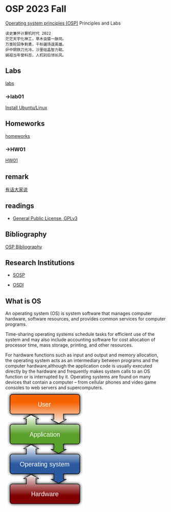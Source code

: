 # OSP 2023 Fall
[Operating system principles (OSP)](https://en.wikipedia.org/wiki/Operating_system) Principles and Labs

```
读史兼怀计算机时代 2022
茫茫天宇化神工，草木虫猿一脉同。
万类轮回争剩勇，千秋疆场逞英雄。
炉中铜铁刀光冷，沙里硅晶智力聪。
娲祖当年曾料否，人机别后领长风。
```

## Labs
[labs](/labs)

### ->lab01
[Install Ubuntu/Linux](/labs/lab01installlinux)

## Homeworks
[homeworks](/homeworks)

### ->HW01
[HW01](/homeworks)

## remark
[有话大家说](/remark)

## readings
* [General Public License, GPLv3](https://www.gnu.org/licenses/gpl-3.0.en.html)

## Bibliography
[OSP Bibliography](/bibs)


## Research Institutions

* [SOSP](http://www.sosp.org/)

* [OSDI](https://www.usenix.org/conference/osdi20)

## What is OS

An operating system (OS) is system software that manages computer hardware, software resources, and provides common services for computer programs.

Time-sharing operating systems schedule tasks for efficient use of the system and may also include accounting software for cost allocation of processor time, mass storage, printing, and other resources.

For hardware functions such as input and output and memory allocation, the operating system acts as an intermediary between programs and the computer hardware,although the application code is usually executed directly by the hardware and frequently makes system calls to an OS function or is interrupted by it. Operating systems are found on many devices that contain a computer – from cellular phones and video game consoles to web servers and supercomputers.
![Operating System](/others/Operating_system_placement.svg.png)
